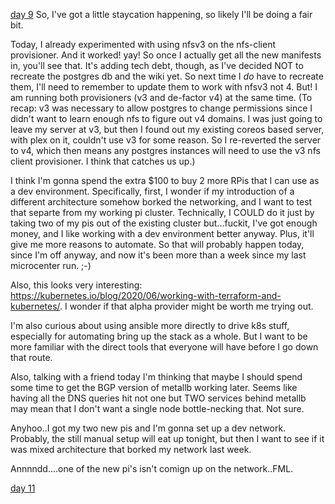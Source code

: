 [day 9](day_09.md)
So, I've got a little staycation happening, so likely I'll be doing a fair bit.

Today, I already experimented with using nfsv3 on the nfs-client provisioner. And it worked! yay! So once I actually get all the new manifests in, you'll see that. It's adding tech debt, though, as I've decided NOT to recreate the postgres db and the wiki yet. So next time I *do* have to recreate them, I'll need to remember to update them to work with nfsv3 not 4. But! I am running both provisioners (v3 and de-factor v4) at the same time. (To recap: v3 was necessary to allow postgres to change permissions since I didn't want to learn enough nfs to figure out v4 domains. I was just going to leave my server at v3, but then I found out my existing coreos based server, with plex on it, couldn't use v3 for some reason. So I re-reverted the server to v4, which then means any postgres instances will need to use the v3 nfs client provisioner. I think that catches us up.)

I think I'm gonna spend the extra $100 to buy 2 more RPis that I can use as a dev environment. Specifically, first, I wonder if my introduction of a different architecture somehow borked the networking, and I want to test that separte from my working pi cluster. Technically, I COULD do it just by taking two of my pis out of the existing cluster but...fuckit, I've got enough money, and I like working with a dev environment better anyway. Plus, it'll give me more reasons to automate.  So that will probably happen today, since I'm off anyway, and now it's been more than a week since my last microcenter run. ;-)

Also, this looks very interesting: https://kubernetes.io/blog/2020/06/working-with-terraform-and-kubernetes/. I wonder if that alpha provider might be worth me trying out. 

I'm also curious about using ansible more directly to drive k8s stuff, especially for automating bring up the stack as a whole. But I want to be more familiar with the direct tools that everyone will have before I go down that route.

Also, talking with a friend today I'm thinking that maybe I should spend some time to get the BGP version of metallb working later. Seems like having all the DNS queries hit not one but TWO services behind metallb may mean that I don't want a single node bottle-necking that. Not sure.

Anyhoo..I got my two new pis and I'm gonna set up a dev network. Probably, the still manual setup will eat up tonight, but then I want to see if it was mixed architecture that borked my network last week.


Annnndd....one of the new pi's isn't comign up on the network..FML.

[day 11](day_11.md)
